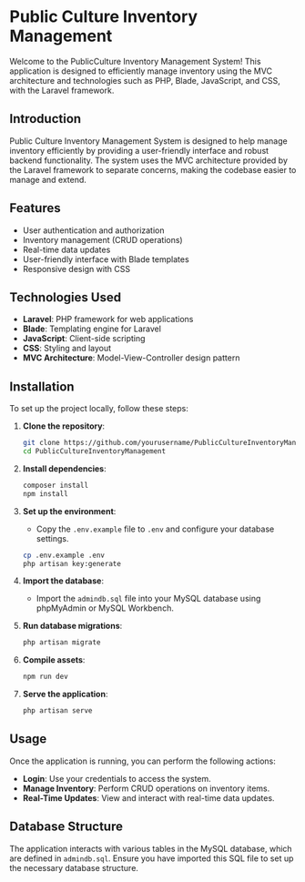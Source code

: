 # Public Culture Inventory Management

Welcome to the PublicCulture Inventory Management System! This application is designed to efficiently manage inventory using the MVC architecture and technologies such as PHP, Blade, JavaScript, and CSS, with the Laravel framework.

## Introduction
Public Culture Inventory Management System is designed to help manage inventory efficiently by providing a user-friendly interface and robust backend functionality. The system uses the MVC architecture provided by the Laravel framework to separate concerns, making the codebase easier to manage and extend.

## Features
- User authentication and authorization
- Inventory management (CRUD operations)
- Real-time data updates
- User-friendly interface with Blade templates
- Responsive design with CSS

## Technologies Used
- **Laravel**: PHP framework for web applications
- **Blade**: Templating engine for Laravel
- **JavaScript**: Client-side scripting
- **CSS**: Styling and layout
- **MVC Architecture**: Model-View-Controller design pattern

## Installation
To set up the project locally, follow these steps:

1. **Clone the repository**:
    ```bash
    git clone https://github.com/yourusername/PublicCultureInventoryManagement.git
    cd PublicCultureInventoryManagement
    ```

2. **Install dependencies**:
    ```bash
    composer install
    npm install
    ```

3. **Set up the environment**:
    - Copy the `.env.example` file to `.env` and configure your database settings.
    ```bash
    cp .env.example .env
    php artisan key:generate
    ```

4. **Import the database**:
    - Import the `admindb.sql` file into your MySQL database using phpMyAdmin or MySQL Workbench.

5. **Run database migrations**:
    ```bash
    php artisan migrate
    ```

6. **Compile assets**:
    ```bash
    npm run dev
    ```

7. **Serve the application**:
    ```bash
    php artisan serve
    ```

## Usage
Once the application is running, you can perform the following actions:

- **Login**: Use your credentials to access the system.
- **Manage Inventory**: Perform CRUD operations on inventory items.
- **Real-Time Updates**: View and interact with real-time data updates.

## Database Structure
The application interacts with various tables in the MySQL database, which are defined in `admindb.sql`. Ensure you have imported this SQL file to set up the necessary database structure.
